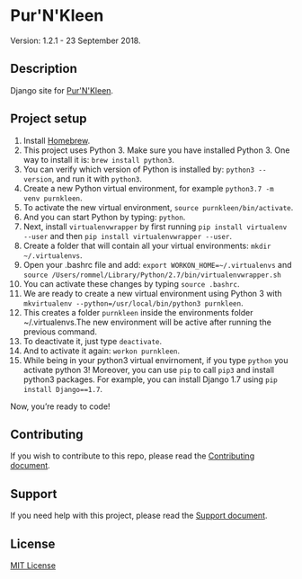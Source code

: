 # Pur'N'Kleen

Version: 1.2.1 - 23 September 2018.

## Description

Django site for [Pur'N'Kleen](https://purnkleen.com).  

## Project setup

1. Install [Homebrew](https://brew.sh/).
2. This project uses Python 3. Make sure you have installed Python 3. One way to install it is: `brew install python3`. 
3. You can verify which version of Python is installed by: `python3 --version`, and run it with `python3`.
4. Create a new Python virtual environment, for example `python3.7 -m venv purnkleen`.
5. To activate the new virtual environment, `source purnkleen/bin/activate`.
6. And you can start Python by typing: `python`.
7. Next, install `virtualenvwrapper` by first running `pip install virtualenv --user` and then 
`pip install virtualenvwrapper --user`.
8. Create a folder that will contain all your virtual environments: `mkdir ~/.virtualenvs`.
9. Open your .bashrc file and add: `export WORKON_HOME=~/.virtualenvs` and 
`source /Users/rommel/Library/Python/2.7/bin/virtualenvwrapper.sh`
10. You can activate these changes by typing `source .bashrc`.
11. We are ready to create a new virtual environment using Python 3 with 
`mkvirtualenv --python=/usr/local/bin/python3 purnkleen`.
12. This creates a folder `purnkleen` inside the environments folder ~/.virtualenvs.The new environment will be active 
after running the previous command. 
13. To deactivate it, just type `deactivate`.
14. And to activate it again: `workon purnkleen`.
15. While being in your python3 virtual envirnoment, if you type `python` you activate python 3! Moreover, you can use 
`pip` to call `pip3` and install python3 packages. For example, you can install Django 1.7 using 
`pip install Django==1.7`. 

Now, you’re ready to code!

## Contributing

If you wish to contribute to this repo, please read the [Contributing document](.github/CONTRIBUTING.md).

## Support

If you need help with this project, please read the [Support document](.github/SUPPORT.md).

## License

[MIT License](LICENSE)

